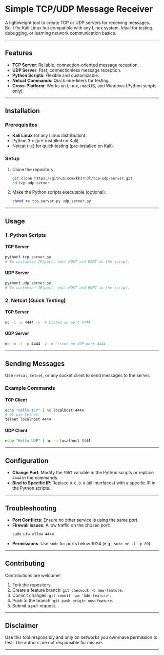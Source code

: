 # Simple TCP/UDP Message Receiver

A lightweight tool to create TCP or UDP servers for receiving messages. Built for Kali Linux but compatible with any Linux system. Ideal for testing, debugging, or learning network communication basics.

---

## Features
- **TCP Server**: Reliable, connection-oriented message reception.
- **UDP Server**: Fast, connectionless message reception.
- **Python Scripts**: Flexible and customizable.
- **Netcat Commands**: Quick one-liners for testing.
- **Cross-Platform**: Works on Linux, macOS, and Windows (Python scripts only).

---

## Installation

### Prerequisites
- **Kali Linux** (or any Linux distribution).
- Python 3.x (pre-installed on Kali).
- Netcat (`nc`) for quick testing (pre-installed on Kali).

### Setup
1. Clone the repository:
   ```bash
   git clone https://github.com/kk3rn3l/tcp-udp-server.git
   cd tcp-udp-server
   ```
2. Make the Python scripts executable (optional):
   ```bash
   chmod +x tcp_server.py udp_server.py
   ```

---

## Usage

### 1. Python Scripts
#### **TCP Server**
```bash
python3 tcp_server.py
# To customize IP/port, edit HOST and PORT in the script.
```

#### **UDP Server**
```bash
python3 udp_server.py
# To customize IP/port, edit HOST and PORT in the script.
```

### 2. Netcat (Quick Testing)
#### **TCP Server**
```bash
nc -l -p 4444 -v  # Listen on port 4444
```

#### **UDP Server**
```bash
nc -u -l -p 4444 -v  # Listen on UDP port 4444
```

---

## Sending Messages
Use `netcat`, `telnet`, or any socket client to send messages to the server.

### Example Commands
#### **TCP Client**
```bash
echo "Hello TCP" | nc localhost 4444
# Or use telnet:
telnet localhost 4444
```

#### **UDP Client**
```bash
echo "Hello UDP" | nc -u localhost 4444
```

---

## Configuration
- **Change Port**: Modify the `PORT` variable in the Python scripts or replace `4444` in the commands.
- **Bind to Specific IP**: Replace `0.0.0.0` (all interfaces) with a specific IP in the Python scripts.

---

## Troubleshooting
- **Port Conflicts**: Ensure no other service is using the same port.
- **Firewall Issues**: Allow traffic on the chosen port:
  ```bash
  sudo ufw allow 4444
  ```
- **Permissions**: Use `sudo` for ports below 1024 (e.g., `sudo nc -l -p 80`).

---

## Contributing
Contributions are welcome!  
1. Fork the repository.  
2. Create a feature branch: `git checkout -b new-feature`.  
3. Commit changes: `git commit -am 'Add feature'`.  
4. Push to the branch: `git push origin new-feature`.  
5. Submit a pull request.

---

## Disclaimer
Use this tool responsibly and only on networks you own/have permission to test. The authors are not responsible for misuse.

---

